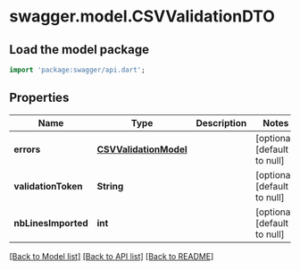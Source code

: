 # swagger.model.CSVValidationDTO

## Load the model package
```dart
import 'package:swagger/api.dart';
```

## Properties
Name | Type | Description | Notes
------------ | ------------- | ------------- | -------------
**errors** | [**CSVValidationModel**](CSVValidationModel.md) |  | [optional] [default to null]
**validationToken** | **String** |  | [optional] [default to null]
**nbLinesImported** | **int** |  | [optional] [default to null]

[[Back to Model list]](../README.md#documentation-for-models) [[Back to API list]](../README.md#documentation-for-api-endpoints) [[Back to README]](../README.md)


